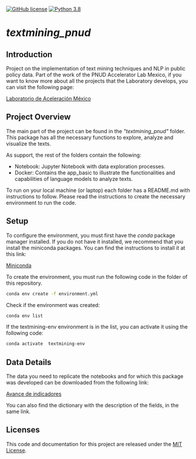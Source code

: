 [![GitHub license](https://img.shields.io/github/license/hamelsmu/code_search.svg)](https://github.com/dlegor/textmining_pnud/blob/master/LICENSE)
[![Python 3.8](https://img.shields.io/badge/python-3.8-blue.svg)](https://www.python.org/downloads/release/python-380/)

# *textmining_pnud*

## Introduction

Project on the implementation of text mining techniques and NLP in public policy data. Part of the work of the PNUD Accelerator Lab Mexico, if you want to know more about all the projects that the Laboratory develops, you can visit the following page:

[Laboratorio de Aceleración México](https://www.mx.undp.org/content/mexico/es/home/accelerator-labs.html)

## Project Overview

The main part of the project can be found in the *"textmining_pnud"* folder. This package has all the necessary functions to explore, analyze and visualize the texts.

As support, the rest of the folders contain the following:

* Notebook: Jupyter Notebook with data exploration processes.
* Docker: Contains the app_basic to illustrate the functionalities and capabilities of language models to analyze texts.

To run on your local machine (or laptop) each folder has a README.md with instructions to follow. Please read the instructions to create the necessary environment to run the code.

## Setup 

To configure the environment, you must first have the *conda* package manager installed. If you do not have it installed, we recommend that you install the miniconda packages. You can find the instructions to install it at this link:

[Miniconda](https://docs.conda.io/en/latest/miniconda.html)

To create the environment, you must run the following code in the folder of this repository.

~~~bash
conda env create -f environment.yml 
~~~

Check if the environment was created:
~~~bash
conda env list 
~~~

If the textmining-env environment is in the list, you can activate it using the following code:

~~~bash
conda activate  textmining-env
~~~

## Data Details

The data you need to replicate the notebooks and for which this package was developed can be downloaded from the following link:

[Avance de indicadores](https://www.transparenciapresupuestaria.gob.mx/es/PTP/programas#datos)

You can also find the dictionary with the description of the fields, in the same link.

## Licenses
This code and documentation for this project are released under the [MIT License](LICENSE).





